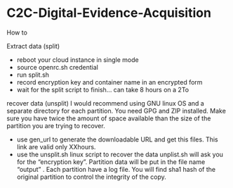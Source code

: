 # C2C-Digital-Evidence-Acquisition

How to

Extract data (split)
* reboot your cloud instance in single mode
* source openrc.sh credential
* run split.sh 
* record encryption key and container name in an encrypted form
* wait for the split script to finish... can take 8 hours on a 2To

recover data (unsplit)
I would recommend using GNU linux OS and a separate directory for each partition. 
You need GPG and ZIP installed. 
Make sure you have twice the amount of space available than the size of the partition you are trying to recover.
* use gen_url to generate the downloadable URL and get this files. This link are valid only XXhours.  
* use the unsplit.sh linux script to recover the data
unplist.sh will ask you for the “encryption key”. 
Partition data will be put in the file name “output” .
Each partition have a log file. You will find sha1 hash of the original partition to control the integrity of the copy.
